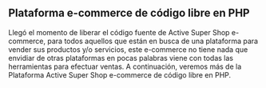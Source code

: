 ## Plataforma e-commerce de código libre en PHP
Llegó el momento de liberar el código fuente de Active Super Shop e-commerce, para todos aquellos que están en busca de una plataforma para vender sus productos y/o servicios, 
este e-commerce no tiene nada que envidiar de otras plataformas en pocas palabras viene con todas las herramientas para efectuar ventas. A continuación, veremos más de la Plataforma 
Active Super Shop e-commerce de código libre en PHP.
